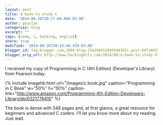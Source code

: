 ```yaml
---
layout: post
title: A book to study C
date: '2014-08-26T20:17:00.000-03:00'
author: geyslan
categories: blog
excerpt: ""
tags: [code, c, hacking, english]
share: true
modified: '2014-08-26T20:24:40.439-03:00'
blogger_id: tag:blogger.com,1999:blog-2541885528459487831.post-6071682935108920742
blogger_orig_url: http://www.hackingbits.com/2014/08/a-book-to-study.html
---
```


I received my copy of Programming in C (4th Edition) (Developer's Library) from Pearson today.

<!--more-->

{% include imagehb.html url="/images/c.book.jpg" caption="Programming in C Book" w="50%" h="50%" caption-link="http://www.amazon.com/Programming-4th-Edition-Developers-Library/dp/0321776410" %}

The book is dense with 548 pages and, at first glance, a great resource for
beginners and advanced C coders. I'll let you know more about my reading. Just
wait.
